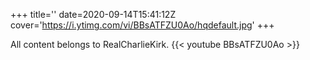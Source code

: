 +++
title=''
date=2020-09-14T15:41:12Z
cover='https://i.ytimg.com/vi/BBsATFZU0Ao/hqdefault.jpg'
+++

All content belongs to RealCharlieKirk.
{{< youtube BBsATFZU0Ao >}}

